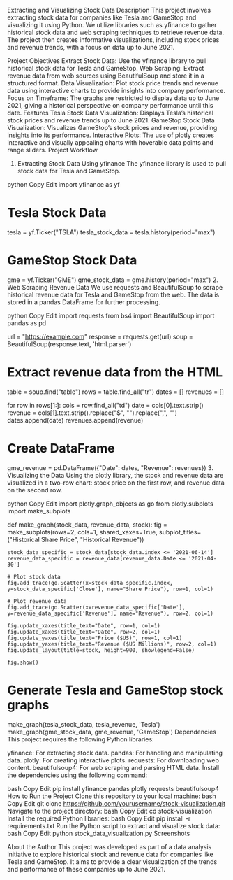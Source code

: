 Extracting and Visualizing Stock Data
Description
This project involves extracting stock data for companies like Tesla and GameStop and visualizing it using Python. We utilize libraries such as yfinance to gather historical stock data and web scraping techniques to retrieve revenue data. The project then creates informative visualizations, including stock prices and revenue trends, with a focus on data up to June 2021.

Project Objectives
Extract Stock Data: Use the yfinance library to pull historical stock data for Tesla and GameStop.
Web Scraping: Extract revenue data from web sources using BeautifulSoup and store it in a structured format.
Data Visualization: Plot stock price trends and revenue data using interactive charts to provide insights into company performance.
Focus on Timeframe: The graphs are restricted to display data up to June 2021, giving a historical perspective on company performance until this date.
Features
Tesla Stock Data Visualization: Displays Tesla’s historical stock prices and revenue trends up to June 2021.
GameStop Stock Data Visualization: Visualizes GameStop’s stock prices and revenue, providing insights into its performance.
Interactive Plots: The use of plotly creates interactive and visually appealing charts with hoverable data points and range sliders.
Project Workflow
1. Extracting Stock Data Using yfinance
The yfinance library is used to pull stock data for Tesla and GameStop.

python
Copy
Edit
import yfinance as yf

# Tesla Stock Data
tesla = yf.Ticker("TSLA")
tesla_stock_data = tesla.history(period="max")

# GameStop Stock Data
gme = yf.Ticker("GME")
gme_stock_data = gme.history(period="max")
2. Web Scraping Revenue Data
We use requests and BeautifulSoup to scrape historical revenue data for Tesla and GameStop from the web. The data is stored in a pandas DataFrame for further processing.

python
Copy
Edit
import requests
from bs4 import BeautifulSoup
import pandas as pd

url = "https://example.com"
response = requests.get(url)
soup = BeautifulSoup(response.text, 'html.parser')

# Extract revenue data from the HTML
table = soup.find("table")
rows = table.find_all("tr")
dates = []
revenues = []

for row in rows[1:]:
    cols = row.find_all("td")
    date = cols[0].text.strip()
    revenue = cols[1].text.strip().replace("$", "").replace(",", "")
    dates.append(date)
    revenues.append(revenue)

# Create DataFrame
gme_revenue = pd.DataFrame({"Date": dates, "Revenue": revenues})
3. Visualizing the Data
Using the plotly library, the stock and revenue data are visualized in a two-row chart: stock price on the first row, and revenue data on the second row.

python
Copy
Edit
import plotly.graph_objects as go
from plotly.subplots import make_subplots

def make_graph(stock_data, revenue_data, stock):
    fig = make_subplots(rows=2, cols=1, shared_xaxes=True, subplot_titles=("Historical Share Price", "Historical Revenue"))
    
    stock_data_specific = stock_data[stock_data.index <= '2021-06-14']
    revenue_data_specific = revenue_data[revenue_data.Date <= '2021-04-30']
    
    # Plot stock data
    fig.add_trace(go.Scatter(x=stock_data_specific.index, y=stock_data_specific['Close'], name="Share Price"), row=1, col=1)
    
    # Plot revenue data
    fig.add_trace(go.Scatter(x=revenue_data_specific['Date'], y=revenue_data_specific['Revenue'], name="Revenue"), row=2, col=1)
    
    fig.update_xaxes(title_text="Date", row=1, col=1)
    fig.update_xaxes(title_text="Date", row=2, col=1)
    fig.update_yaxes(title_text="Price ($US)", row=1, col=1)
    fig.update_yaxes(title_text="Revenue ($US Millions)", row=2, col=1)
    fig.update_layout(title=stock, height=900, showlegend=False)
    
    fig.show()

# Generate Tesla and GameStop stock graphs
make_graph(tesla_stock_data, tesla_revenue, 'Tesla')
make_graph(gme_stock_data, gme_revenue, 'GameStop')
Dependencies
This project requires the following Python libraries:

yfinance: For extracting stock data.
pandas: For handling and manipulating data.
plotly: For creating interactive plots.
requests: For downloading web content.
beautifulsoup4: For web scraping and parsing HTML data.
Install the dependencies using the following command:

bash
Copy
Edit
pip install yfinance pandas plotly requests beautifulsoup4
How to Run the Project
Clone this repository to your local machine:
bash
Copy
Edit
git clone https://github.com/yourusername/stock-visualization.git
Navigate to the project directory:
bash
Copy
Edit
cd stock-visualization
Install the required Python libraries:
bash
Copy
Edit
pip install -r requirements.txt
Run the Python script to extract and visualize stock data:
bash
Copy
Edit
python stock_data_visualization.py
Screenshots

About the Author
This project was developed as part of a data analysis initiative  to explore historical stock and revenue data for companies like Tesla and GameStop. It aims to provide a clear visualization of the trends and performance of these companies up to June 2021.
